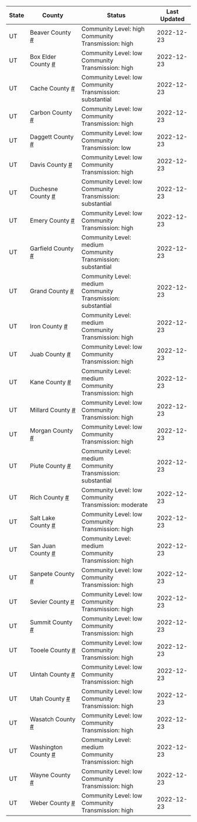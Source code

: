 State | County | Status | Last Updated
--- | --- | --- | --- 
UT | Beaver County <a href="#beaver_county">#</a> | <a name="beaver_county"></a>Community Level: high<br/>Community Transmission: high | 2022-12-23
UT | Box Elder County <a href="#box_elder_county">#</a> | <a name="box_elder_county"></a>Community Level: low<br/>Community Transmission: high | 2022-12-23
UT | Cache County <a href="#cache_county">#</a> | <a name="cache_county"></a>Community Level: low<br/>Community Transmission: substantial | 2022-12-23
UT | Carbon County <a href="#carbon_county">#</a> | <a name="carbon_county"></a>Community Level: low<br/>Community Transmission: high | 2022-12-23
UT | Daggett County <a href="#daggett_county">#</a> | <a name="daggett_county"></a>Community Level: low<br/>Community Transmission: low | 2022-12-23
UT | Davis County <a href="#davis_county">#</a> | <a name="davis_county"></a>Community Level: low<br/>Community Transmission: high | 2022-12-23
UT | Duchesne County <a href="#duchesne_county">#</a> | <a name="duchesne_county"></a>Community Level: low<br/>Community Transmission: substantial | 2022-12-23
UT | Emery County <a href="#emery_county">#</a> | <a name="emery_county"></a>Community Level: low<br/>Community Transmission: high | 2022-12-23
UT | Garfield County <a href="#garfield_county">#</a> | <a name="garfield_county"></a>Community Level: medium<br/>Community Transmission: substantial | 2022-12-23
UT | Grand County <a href="#grand_county">#</a> | <a name="grand_county"></a>Community Level: medium<br/>Community Transmission: substantial | 2022-12-23
UT | Iron County <a href="#iron_county">#</a> | <a name="iron_county"></a>Community Level: medium<br/>Community Transmission: high | 2022-12-23
UT | Juab County <a href="#juab_county">#</a> | <a name="juab_county"></a>Community Level: low<br/>Community Transmission: high | 2022-12-23
UT | Kane County <a href="#kane_county">#</a> | <a name="kane_county"></a>Community Level: medium<br/>Community Transmission: high | 2022-12-23
UT | Millard County <a href="#millard_county">#</a> | <a name="millard_county"></a>Community Level: low<br/>Community Transmission: high | 2022-12-23
UT | Morgan County <a href="#morgan_county">#</a> | <a name="morgan_county"></a>Community Level: low<br/>Community Transmission: high | 2022-12-23
UT | Piute County <a href="#piute_county">#</a> | <a name="piute_county"></a>Community Level: medium<br/>Community Transmission: substantial | 2022-12-23
UT | Rich County <a href="#rich_county">#</a> | <a name="rich_county"></a>Community Level: low<br/>Community Transmission: moderate | 2022-12-23
UT | Salt Lake County <a href="#salt_lake_county">#</a> | <a name="salt_lake_county"></a>Community Level: low<br/>Community Transmission: high | 2022-12-23
UT | San Juan County <a href="#san_juan_county">#</a> | <a name="san_juan_county"></a>Community Level: medium<br/>Community Transmission: high | 2022-12-23
UT | Sanpete County <a href="#sanpete_county">#</a> | <a name="sanpete_county"></a>Community Level: low<br/>Community Transmission: high | 2022-12-23
UT | Sevier County <a href="#sevier_county">#</a> | <a name="sevier_county"></a>Community Level: low<br/>Community Transmission: high | 2022-12-23
UT | Summit County <a href="#summit_county">#</a> | <a name="summit_county"></a>Community Level: low<br/>Community Transmission: high | 2022-12-23
UT | Tooele County <a href="#tooele_county">#</a> | <a name="tooele_county"></a>Community Level: low<br/>Community Transmission: high | 2022-12-23
UT | Uintah County <a href="#uintah_county">#</a> | <a name="uintah_county"></a>Community Level: low<br/>Community Transmission: high | 2022-12-23
UT | Utah County <a href="#utah_county">#</a> | <a name="utah_county"></a>Community Level: low<br/>Community Transmission: high | 2022-12-23
UT | Wasatch County <a href="#wasatch_county">#</a> | <a name="wasatch_county"></a>Community Level: low<br/>Community Transmission: high | 2022-12-23
UT | Washington County <a href="#washington_county">#</a> | <a name="washington_county"></a>Community Level: medium<br/>Community Transmission: high | 2022-12-23
UT | Wayne County <a href="#wayne_county">#</a> | <a name="wayne_county"></a>Community Level: low<br/>Community Transmission: high | 2022-12-23
UT | Weber County <a href="#weber_county">#</a> | <a name="weber_county"></a>Community Level: low<br/>Community Transmission: high | 2022-12-23
